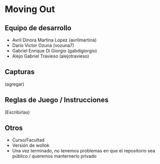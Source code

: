 # Moving Out

## Equipo de desarrollo

- Avril Dinora Martina Lopez (avrilmartina)
- Dario Victor Ozuna (vozuna7) 
- Gabriel Enrique Di Giorgio (gabdigiorgio)
- Alejo Gabriel Travieso (alejotravieso)

## Capturas

(agregar)

## Reglas de Juego / Instrucciones

(Escribirlas)


## Otros

- Curso/Facultad
- Versión de wollok
- Una vez terminado, no tenemos problemas en que el repositorio sea público / queremos manternerlo privado
